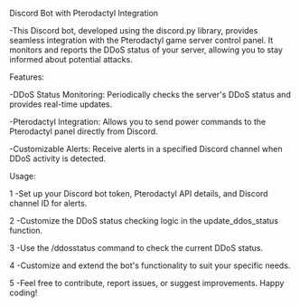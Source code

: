 Discord Bot with Pterodactyl Integration

-This Discord bot, developed using the discord.py library, provides seamless integration with the Pterodactyl game server control panel. It monitors and reports the DDoS status of your server, allowing you to stay informed about potential attacks.


Features:

-DDoS Status Monitoring: Periodically checks the server's DDoS status and provides real-time updates.

-Pterodactyl Integration: Allows you to send power commands to the Pterodactyl panel directly from Discord.

-Customizable Alerts: Receive alerts in a specified Discord channel when DDoS activity is detected.



Usage:

1 -Set up your Discord bot token, Pterodactyl API details, and Discord channel ID for alerts.

2 -Customize the DDoS status checking logic in the update_ddos_status function.

3 -Use the /ddosstatus command to check the current DDoS status.

4 -Customize and extend the bot's functionality to suit your specific needs.

5 -Feel free to contribute, report issues, or suggest improvements. Happy coding!
